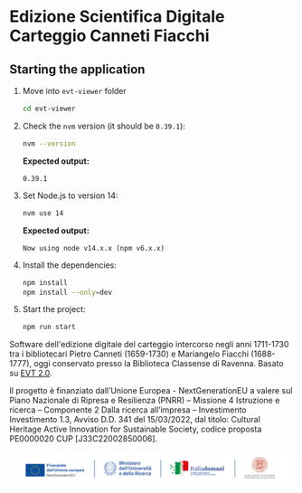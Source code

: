 # Edizione Scientifica Digitale Carteggio Canneti Fiacchi

## Starting the application

1. Move into `evt-viewer` folder

    ```bash
    cd evt-viewer
    ```
2. Check the `nvm` version (it should be `0.39.1`):

   ```bash
   nvm --version
   ```
   **Expected output:**

   ```plaintext
   0.39.1
   ```
2. Set Node.js to version 14:

   ```bash
   nvm use 14
   ```
   **Expected output:**

   ```plaintext
   Now using node v14.x.x (npm v6.x.x)
   ```
3. Install the dependencies:

   ```bash
   npm install
   npm install --only=dev
   ```
4. Start the project:

   ```bash
   npm run start
   ```

Software dell'edizione digitale del carteggio intercorso negli anni 1711-1730 tra i bibliotecari Pietro Canneti (1659-1730) e Mariangelo Fiacchi (1688-1777), oggi conservato presso la Biblioteca Classense di Ravenna. Basato su [EVT 2.0](https://github.com/evt-project/evt-viewer).

Il progetto è finanziato dall’Unione Europea - NextGenerationEU a valere sul Piano Nazionale di Ripresa e Resilienza (PNRR) – Missione 4 Istruzione e ricerca – Componente 2 Dalla ricerca all’impresa – Investimento Investimento 1.3, Avviso D.D. 341 del 15/03/2022, dal titolo: Cultural Heritage Active Innovation for Sustainable Society, codice proposta PE0000020 CUP [J33C22002850006].

![Testata PNRR](testata-pnrr.png "Testata PNRR")
